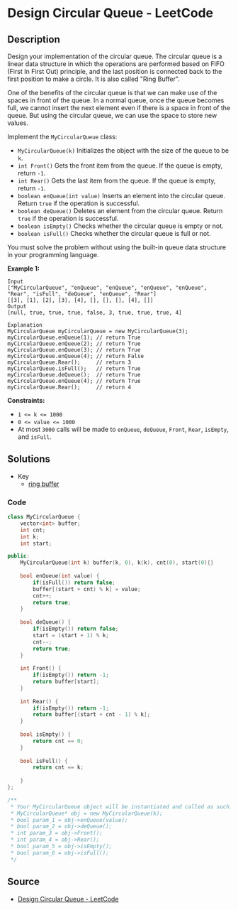 # Design Circular Queue - LeetCode

## Description

Design your implementation of the circular queue. The circular queue is a linear data structure in which the operations are performed based on FIFO (First In First Out) principle, and the last position is connected back to the first position to make a circle. It is also called "Ring Buffer".

One of the benefits of the circular queue is that we can make use of the spaces in front of the queue. In a normal queue, once the queue becomes full, we cannot insert the next element even if there is a space in front of the queue. But using the circular queue, we can use the space to store new values.

Implement the `MyCircularQueue` class:

-   `MyCircularQueue(k)` Initializes the object with the size of the queue to be `k`.
-   `int Front()` Gets the front item from the queue. If the queue is empty, return `-1`.
-   `int Rear()` Gets the last item from the queue. If the queue is empty, return `-1`.
-   `boolean enQueue(int value)` Inserts an element into the circular queue. Return `true` if the operation is successful.
-   `boolean deQueue()` Deletes an element from the circular queue. Return `true` if the operation is successful.
-   `boolean isEmpty()` Checks whether the circular queue is empty or not.
-   `boolean isFull()` Checks whether the circular queue is full or not.

You must solve the problem without using the built-in queue data structure in your programming language. 

**Example 1:**

```
Input
["MyCircularQueue", "enQueue", "enQueue", "enQueue", "enQueue", "Rear", "isFull", "deQueue", "enQueue", "Rear"]
[[3], [1], [2], [3], [4], [], [], [], [4], []]
Output
[null, true, true, true, false, 3, true, true, true, 4]

Explanation
MyCircularQueue myCircularQueue = new MyCircularQueue(3);
myCircularQueue.enQueue(1); // return True
myCircularQueue.enQueue(2); // return True
myCircularQueue.enQueue(3); // return True
myCircularQueue.enQueue(4); // return False
myCircularQueue.Rear();     // return 3
myCircularQueue.isFull();   // return True
myCircularQueue.deQueue();  // return True
myCircularQueue.enQueue(4); // return True
myCircularQueue.Rear();     // return 4

```

**Constraints:**

-   `1 <= k <= 1000`
-   `0 <= value <= 1000`
-   At most `3000` calls will be made to `enQueue`, `deQueue`, `Front`, `Rear`, `isEmpty`, and `isFull`.

## Solutions 

- Key
  - [ring buffer](https://zh.wikipedia.org/zh-tw/%E7%92%B0%E5%BD%A2%E7%B7%A9%E8%A1%9D%E5%8D%80)

### Code

```cpp
class MyCircularQueue {
    vector<int> buffer;
    int cnt;
    int k;
    int start;

public:
    MyCircularQueue(int k) buffer(k, 0), k(k), cnt(0), start(0){}
    
    bool enQueue(int value) {
        if(isFull()) return false;
        buffer[(start + cnt) % k] = value;
        cnt++;
        return true;
    }
    
    bool deQueue() {
        if(isEmpty()) return false;
        start = (start + 1) % k;
        cnt--;
        return true;
    }
    
    int Front() {
        if(isEmpty()) return -1;
        return buffer[start];
    }
    
    int Rear() {
        if(isEmpty()) return -1;
        return buffer[(start + cnt - 1) % k];
    }
    
    bool isEmpty() {
        return cnt == 0;
    }
    
    bool isFull() {
        return cnt == k;
        
    }
};

/**
 * Your MyCircularQueue object will be instantiated and called as such:
 * MyCircularQueue* obj = new MyCircularQueue(k);
 * bool param_1 = obj->enQueue(value);
 * bool param_2 = obj->deQueue();
 * int param_3 = obj->Front();
 * int param_4 = obj->Rear();
 * bool param_5 = obj->isEmpty();
 * bool param_6 = obj->isFull();
 */
```

## Source
- [Design Circular Queue - LeetCode](https://leetcode.com/problems/design-circular-queue/description/)